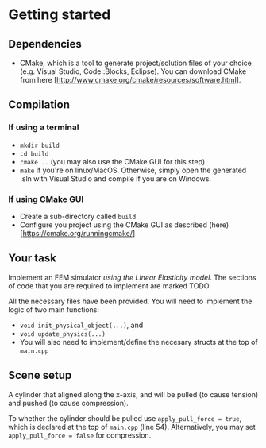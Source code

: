 # Getting started

## Dependencies

* CMake, which is a tool to generate project/solution files of your choice 
(e.g. Visual Studio, Code::Blocks, Eclipse). You can download CMake from 
here [http://www.cmake.org/cmake/resources/software.html].

## Compilation

### If using a terminal

* `mkdir build`
* `cd build`
* `cmake ..` (you may also use the CMake GUI for this step)
* `make` if you're on linux/MacOS. Otherwise, simply open the generated .sln 
with Visual Studio and compile if you are on Windows.

### If using CMake GUI

* Create a sub-directory called `build`
* Configure you project using the CMake GUI as described (here)[https://cmake.org/runningcmake/]

## Your task

Implement an FEM simulator _using the Linear Elasticity model_. The sections of code that you are required to implement are marked TODO.

All the necessary files have been provided. You will need to implement the logic 
of two main functions: 
* `void init_physical_object(...)`, and 
* `void update_physics(...)`
* You will also need to implement/define the necesary structs at the top of `main.cpp` 

## Scene setup

A cylinder that aligned along the x-axis, and will be pulled (to cause tension) and pushed (to cause compression).

To whether the cylinder should be pulled use `apply_pull_force = true`, which is declared at the top of `main.cpp` (line 54). Alternatively, you may set `apply_pull_force = false` for compression. 

